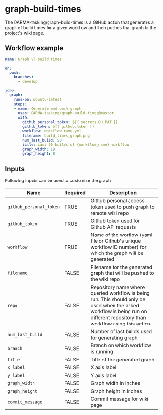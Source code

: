 # graph-build-times

The DARMA-tasking/graph-build-times is a GitHub action that generates a graph of build times for a given workflow and then pushes that graph to the project's wiki page.

## Workflow example

```yml
name: Graph VT build times

on:
  push:
    branches:
      - develop

jobs:
  graph:
    runs-on: ubuntu-latest
    steps:
    - name: Generate and push graph
      uses: DARMA-tasking/graph-build-times@master
      with:
        github_personal_token: ${{ secrets.GH_PAT }}
        github_token: ${{ github.token }}
        workflow: workflow_name.yml
        filename: build_times_graph.png
        num_last_build: 50
        title: Last 50 builds of {workflow_name} workflow
        graph_width: 19
        graph_height: 8
```

## Inputs

Following inputs can be used to customize the graph

| Name                    |Required| Description                        |
|-------------------------|--------|------------------------------------|
| `github_personal_token` | TRUE   | Github personal access token used to push graph to remote wiki repo |
| `github_token`          | TRUE   | Github token used for Github API requests |
| `workflow`              | TRUE   | Name of the worflow (yaml file or Github's unique workflow ID number) for which the graph will be generated |
| `filename`              | FALSE  | Filename for the generated graph that will be pushed to the wiki repo |
| `repo`                  | FALSE  | Repository name where queried workflow is being run. This should only be used when the asked workflow is being run on different repository than workflow using this action |
| `num_last_build`        | FALSE  | Number of last builds used for generating graph |
| `branch`                | FALSE  | Branch on which workflow is running |
| `title`                 | FALSE  | Title of the generated graph |
| `x_label`               | FALSE  | X axis label |
| `y_label`               | FALSE  | Y axis label |
| `graph_width`           | FALSE  | Graph width in inches |
| `graph_height`          | FALSE  | Graph height in inches |
| `commit_message`        | FALSE  | Commit message for wiki page |
